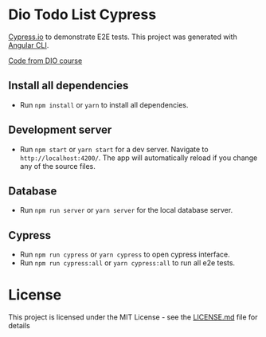 # Dio Todo List Cypress

[Cypress.io](https://cypress.io) to demonstrate E2E tests. This project was generated with [Angular CLI](https://github.com/angular/angular-cli).

[Code from DIO course](https://web.digitalinnovation.one/course/implementando-testes-automatizados-usando-cypress-em-uma-aplicacao-angular/learning/b2c6e99a-f67a-46ad-8533-4fc0488813ca?back=/browse)

## Install all dependencies

- Run `npm install` or `yarn` to install all dependencies.

## Development server

- Run `npm start` or `yarn start` for a dev server. Navigate to `http://localhost:4200/`. The app will automatically reload if you change any of the source files.

## Database

- Run `npm run server` or `yarn server` for the local database server.

## Cypress

- Run `npm run cypress` or `yarn cypress` to open cypress interface.
- Run `npm run cypress:all` or `yarn cypress:all` to run all e2e tests.

# License

This project is licensed under the MIT License - see the [LICENSE.md](LICENSE.md) file for details
